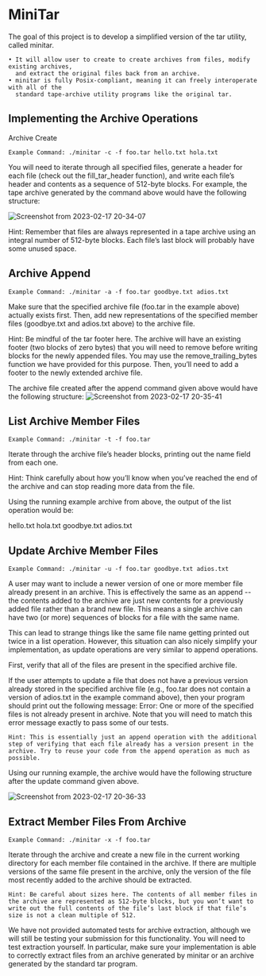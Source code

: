 # MiniTar
The goal of this project is to develop a simplified version of the tar utility, called minitar.

    • It will allow user to create to create archives from files, modify existing archives, 
      and extract the original files back from an archive.
    • minitar is fully Posix-compliant, meaning it can freely interoperate with all of the 
      standard tape-archive utility programs like the original tar. 
      
## Implementing the Archive Operations
Archive Create

    Example Command: ./minitar -c -f foo.tar hello.txt hola.txt

You will need to iterate through all specified files, generate a header for each file (check out the fill_tar_header function), and write each file’s header and contents as a sequence of 512-byte blocks. For example, the tape archive generated by the command above would have the following structure:

![Screenshot from 2023-02-17 20-34-07](https://user-images.githubusercontent.com/112202949/219827275-0fe91e11-de43-4470-b2bf-9c2a4962a02a.png)

Hint: Remember that files are always represented in a tape archive using an integral number of 512-byte blocks. Each file’s last block will probably have some unused space.

## Archive Append

    Example Command: ./minitar -a -f foo.tar goodbye.txt adios.txt

Make sure that the specified archive file (foo.tar in the example above) actually exists first. Then, add new representations of the specified member files (goodbye.txt and adios.txt above) to the archive file.

Hint: Be mindful of the tar footer here. The archive will have an existing footer (two blocks of zero bytes) that you will need to remove before writing blocks for the newly appended files. You may use the remove_trailing_bytes function we have provided for this purpose. Then, you’ll need to add a footer to the newly extended archive file.

The archive file created after the append command given above would have the following structure:
![Screenshot from 2023-02-17 20-35-41](https://user-images.githubusercontent.com/112202949/219827340-c6ef7c09-68b7-4d4f-9ab2-73d709239a76.png)

## List Archive Member Files

    Example Command: ./minitar -t -f foo.tar

Iterate through the archive file’s header blocks, printing out the name field from each one.

Hint: Think carefully about how you’ll know when you’ve reached the end of the archive and can stop reading more data from the file.

Using the running example archive from above, the output of the list operation would be:

hello.txt
hola.txt
goodbye.txt
adios.txt

## Update Archive Member Files

    Example Command: ./minitar -u -f foo.tar goodbye.txt adios.txt

A user may want to include a newer version of one or more member file already present in an archive. This is effectively the same as an append -- the contents added to the archive are just new contents for a previously added file rather than a brand new file. This means a single archive can have two (or more) sequences of blocks for a file with the same name.

This can lead to strange things like the same file name getting printed out twice in a list operation. However, this situation can also nicely simplify your implementation, as update operations are very similar to append operations.

First, verify that all of the files are present in the specified archive file.

If the user attempts to update a file that does not have a previous version already stored in the specified archive file (e.g., foo.tar does not contain a version of adios.txt in the example command above), then your program should print out the following message: Error: One or more of the specified files is not already present in archive. Note that you will need to match this error message exactly to pass some of our tests.

    Hint: This is essentially just an append operation with the additional step of verifying that each file already has a version present in the archive. Try to reuse your code from the append operation as much as possible.

Using our running example, the archive would have the following structure after the update command given above.


![Screenshot from 2023-02-17 20-36-33](https://user-images.githubusercontent.com/112202949/219827363-c1074dc1-621c-464a-9bd8-89265eeb9c38.png)

## Extract Member Files From Archive

    Example Command: ./minitar -x -f foo.tar

Iterate through the archive and create a new file in the current working directory for each member file contained in the archive. If there are multiple versions of the same file present in the archive, only the version of the file most recently added to the archive should be extracted.

    Hint: Be careful about sizes here. The contents of all member files in the archive are represented as 512-byte blocks, but you won’t want to write out the full contents of the file’s last block if that file’s size is not a clean multiple of 512.

We have not provided automated tests for archive extraction, although we will still be testing your submission for this functionality. You will need to test extraction yourself. In particular, make sure your implementation is able to correctly extract files from an archive generated by minitar or an archive generated by the standard tar program.
